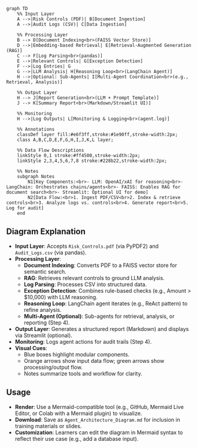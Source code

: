 ```mermaid
graph TD
    %% Input Layer
    A -->|Risk Controls (PDF)| B[Document Ingestion]
    A -->|Audit Logs (CSV)| C[Data Ingestion]
    
    %% Processing Layer
    B --> D[Document Indexing<br>(FAISS Vector Store)]
    D -->|Embedding-based Retrieval| E[Retrieval-Augmented Generation (RAG)]
    C --> F[Log Parsing<br>(pandas)]
    E -->|Relevant Controls| G[Exception Detection]
    F -->|Log Entries| G
    G -->|LLM Analysis| H[Reasoning Loop<br>(LangChain Agent)]
    H -->|Optional: Sub-Agents| I[Multi-Agent Coordination<br>(e.g., Retrieval, Analysis)]
    
    %% Output Layer
    H --> J[Report Generation<br>(LLM + Prompt Template)]
    J --> K[Summary Report<br>(Markdown/Streamlit UI)]
    
    %% Monitoring
    H -->|Log Outputs| L[Monitoring & Logging<br>(agent.log)]
    
    %% Annotations
    classDef layer fill:#e6f3ff,stroke:#1e90ff,stroke-width:2px;
    class A,B,C,D,E,F,G,H,I,J,K,L layer;
    
    %% Data Flow Descriptions
    linkStyle 0,1 stroke:#ff4500,stroke-width:2px;
    linkStyle 2,3,4,5,6,7,8 stroke:#228b22,stroke-width:2px;
    
    %% Notes
    subgraph Notes
        N1[Key Components:<br>- LLM: OpenAI/xAI for reasoning<br>- LangChain: Orchestrates chains/agents<br>- FAISS: Enables RAG for document search<br>- Streamlit: Optional UI for demo]
        N2[Data Flow:<br>1. Ingest PDF/CSV<br>2. Index & retrieve controls<br>3. Analyze logs vs. controls<br>4. Generate report<br>5. Log for audit]
    end
```

## Diagram Explanation
- **Input Layer**: Accepts `Risk_Controls.pdf` (via PyPDF2) and `Audit_Logs.csv` (via pandas).
- **Processing Layer**:
  - **Document Indexing**: Converts PDF to a FAISS vector store for semantic search.
  - **RAG**: Retrieves relevant controls to ground LLM analysis.
  - **Log Parsing**: Processes CSV into structured data.
  - **Exception Detection**: Combines rule-based checks (e.g., Amount > $10,000) with LLM reasoning.
  - **Reasoning Loop**: LangChain agent iterates (e.g., ReAct pattern) to refine analysis.
  - **Multi-Agent (Optional)**: Sub-agents for retrieval, analysis, or reporting (Step 4).
- **Output Layer**: Generates a structured report (Markdown) and displays via Streamlit (optional).
- **Monitoring**: Logs agent actions for audit trails (Step 4).
- **Visual Cues**:
  - Blue boxes highlight modular components.
  - Orange arrows show input data flow; green arrows show processing/output flow.
  - Notes summarize tools and workflow for clarity.

## Usage
- **Render**: Use a Mermaid-compatible tool (e.g., GitHub, Mermaid Live Editor, or Colab with a Mermaid plugin) to visualize.
- **Download**: Save as `Agent_Architecture_Diagram.md` for inclusion in training materials or slides.
- **Customization**: Learners can edit the diagram in Mermaid syntax to reflect their use case (e.g., add a database input).
